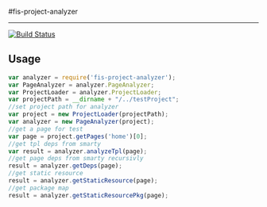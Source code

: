 #fis-project-analyzer

----------
[![Build Status](https://travis-ci.org/hefangshi/fis-project-analyzer.svg?branch=master)](https://travis-ci.org/hefangshi/fis-project-analyzer)

## Usage

```javascript
var analyzer = require('fis-project-analyzer');
var PageAnalyzer = analyzer.PageAnalyzer;
var ProjectLoader = analyzer.ProjectLoader;
var projectPath = __dirname + "/../testProject";
//set project path for analyzer
var project = new ProjectLoader(projectPath);
var analyzer = new PageAnalyzer(project);
//get a page for test
var page = project.getPages('home')[0];
//get tpl deps from smarty
var result = analyzer.analyzeTpl(page);
//get page deps from smarty recursivly
result = analyzer.getDeps(page);
//get static resource
result = analyzer.getStaticResource(page);
//get package map
result = analyzer.getStaticResourcePkg(page);
```